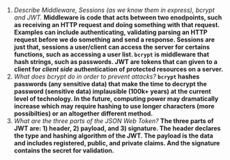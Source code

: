 1. _Describe Middleware, Sessions (as we know them in express), bcrypt and JWT._ **Middleware is code that acts between two enodpoints, such as receiving an HTTP request and doing something with that request. Examples can include authenticating, validating parsing an HTTP request before we do something and send a response. Sessions are just that, sessions a user/client can access the server for certains functions, such as accessing a user list. `bcrypt` is middleware that hash strings, such as passwords. JWT are tokens that can given to a client for _client side_ authentication of protected resources on a server.**
1. _What does bcrypt do in order to prevent attacks?_ **`bcrypt` hashes passwords (any sensitive data) that make the time to decrypt the password (sensitive data) implausible (100k+ years) at the current level of technology. In the future, computing power may dramatically increase which may require hashing to use longer characters (more possibilties) or an altogether different method.**
1. _What are the three parts of the JSON Web Token?_ **The three parts of JWT are: 1) header, 2) payload, and 3) signature. The header declares the type and hashing algorithm of the JWT. The payload is the data and includes registered, public, and private claims. And the signature contains the secret for validation.**
